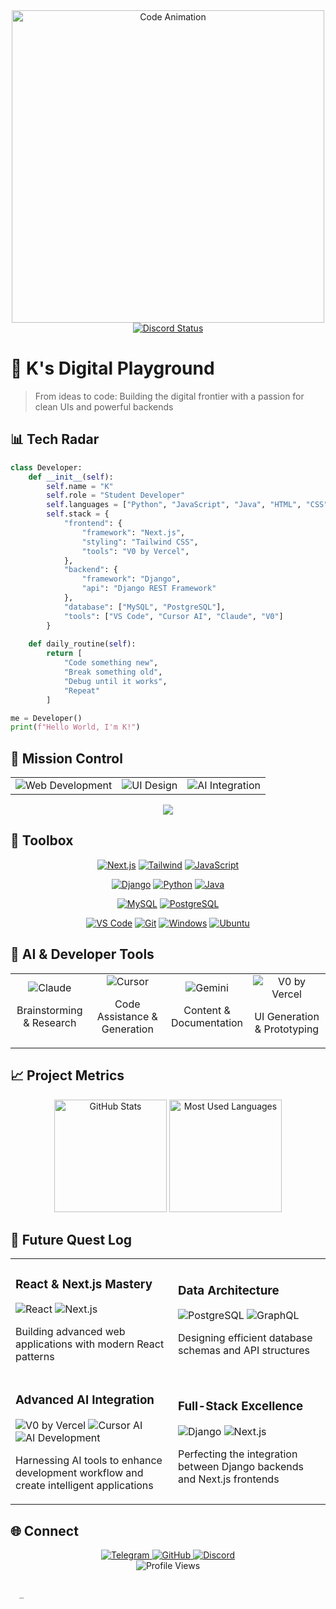 <div align="center">
  <img src="https://i.giphy.com/media/v1.Y2lkPTc5MGI3NjExbmo3aWVtb2hybnZ2YzdwOWo4azVmY3plcjl2NXBycnp6d3Z5c3VhNiZlcD12MV9pbnRlcm5hbF9naWZfYnlfaWQmY3Q9Zw/7uDtQm2jKdS0VGLg46/giphy.gif" alt="Code Animation" width="500"/>
 <br>

  <a href="https://discord.com/users/1071939662664433694">
    <img src="https://lanyard.cnrad.dev/api/1071939662664433694?theme=dark&animated=true" alt="Discord Status"/>
  </a>
</div>

# 👾 K's Digital Playground

> From ideas to code: Building the digital frontier with a passion for clean UIs and powerful backends

## 📊 Tech Radar

```python
class Developer:
    def __init__(self):
        self.name = "K"
        self.role = "Student Developer"
        self.languages = ["Python", "JavaScript", "Java", "HTML", "CSS"]
        self.stack = {
            "frontend": {
                "framework": "Next.js",
                "styling": "Tailwind CSS",
                "tools": "V0 by Vercel",
            },
            "backend": {
                "framework": "Django",
                "api": "Django REST Framework"
            },
            "database": ["MySQL", "PostgreSQL"],
            "tools": ["VS Code", "Cursor AI", "Claude", "V0"]
        }
    
    def daily_routine(self):
        return [
            "Code something new",
            "Break something old",
            "Debug until it works",
            "Repeat"
        ]

me = Developer()
print(f"Hello World, I'm K!")
```

## 🚀 Mission Control

<table>
  <tr>
    <td align="center">
      <img src="https://img.shields.io/badge/Focus-Web_Development-blue?style=for-the-badge&logo=globe&logoColor=white" alt="Web Development"/>
      <br />
      <!--<img src="https://progress-bar.dev/85?title=Progress&width=120&color=4F46E5" alt="Progress" />-->
    </td>
    <td align="center">
      <img src="https://img.shields.io/badge/Focus-UI_Design-purple?style=for-the-badge&logo=figma&logoColor=white" alt="UI Design"/>
      <br />
      <!--<img src="https://progress-bar.dev/75?title=Progress&width=120&color=8B5CF6" alt="Progress" />-->
    </td>
    <td align="center">
      <img src="https://img.shields.io/badge/Focus-AI_Integration-green?style=for-the-badge&logo=openai&logoColor=white" alt="AI Integration"/>
      <br />
      <!--<img src="https://progress-bar.dev/60?title=Progress&width=120&color=10B981" alt="Progress" />-->
    </td>
  </tr>
</table>

<div align="center">
  <!-- Waves SVG Divider -->
  <img src="https://raw.githubusercontent.com/Trilokia/Trilokia/379277808c61ef204768a61bbc5d25bc7798ccf1/bottom_header.svg" />
</div>

## 🧰 Toolbox

<div align="center">
  <!-- Frontend -->
  <a href="#"><img src="https://img.shields.io/badge/Next.js-black?style=for-the-badge&logo=next.js&logoColor=white" alt="Next.js" /></a>
  <a href="#"><img src="https://img.shields.io/badge/Tailwind-38B2AC?style=for-the-badge&logo=tailwind-css&logoColor=white" alt="Tailwind" /></a>
  <a href="#"><img src="https://img.shields.io/badge/JavaScript-F7DF1E?style=for-the-badge&logo=javascript&logoColor=black" alt="JavaScript" /></a>
  
  <!-- Backend -->
  <a href="#"><img src="https://img.shields.io/badge/Django-092E20?style=for-the-badge&logo=django&logoColor=white" alt="Django" /></a>
  <a href="#"><img src="https://img.shields.io/badge/Python-3776AB?style=for-the-badge&logo=python&logoColor=white" alt="Python" /></a>
  <a href="#"><img src="https://img.shields.io/badge/Java-ED8B00?style=for-the-badge&logo=openjdk&logoColor=white" alt="Java" /></a>
  
  <!-- Database -->
  <a href="#"><img src="https://img.shields.io/badge/MySQL-00000F?style=for-the-badge&logo=mysql&logoColor=white" alt="MySQL" /></a>
  <a href="#"><img src="https://img.shields.io/badge/PostgreSQL-316192?style=for-the-badge&logo=postgresql&logoColor=white" alt="PostgreSQL" /></a>
  
  <!-- Tools -->
  <a href="#"><img src="https://img.shields.io/badge/VS_Code-007ACC?style=for-the-badge&logo=visual-studio-code&logoColor=white" alt="VS Code" /></a>
  <a href="#"><img src="https://img.shields.io/badge/Git-F05032?style=for-the-badge&logo=git&logoColor=white" alt="Git" /></a>
  <a href="#"><img src="https://img.shields.io/badge/Windows-0078D6?style=for-the-badge&logo=windows&logoColor=white" alt="Windows" /></a>
  <a href="#"><img src="https://img.shields.io/badge/Ubuntu-E95420?style=for-the-badge&logo=ubuntu&logoColor=white" alt="Ubuntu" /></a>
</div>

## 🤖 AI & Developer Tools

<div align="center">
  <table width="100%">
    <tr>
      <td align="center" width="25%">
        <img src="https://img.shields.io/badge/Claude-5A67D8?style=for-the-badge&logo=anthropic&logoColor=white" alt="Claude"/>
        <p>Brainstorming & Research</p>
      </td>
      <td align="center" width="25%">
        <img src="https://img.shields.io/badge/Cursor_AI-00A0E4?style=for-the-badge&logo=cursor&logoColor=white" alt="Cursor"/>
        <p>Code Assistance & Generation</p>
      </td>
      <td align="center" width="25%">
        <img src="https://img.shields.io/badge/Gemini-8E75B2?style=for-the-badge&logo=google&logoColor=white" alt="Gemini"/>
        <p>Content & Documentation</p>
      </td>
      <td align="center" width="25%">
        <img src="https://img.shields.io/badge/V0_by_Vercel-000000?style=for-the-badge&logo=vercel&logoColor=white" alt="V0 by Vercel"/>
        <p>UI Generation & Prototyping</p>
      </td>
    </tr>
  </table>
</div>



## 📈 Project Metrics

<div align="center">
  <img height="180em" src="https://github-readme-stats.vercel.app/api?username=jdotorg&show_icons=true&theme=radical" alt="GitHub Stats"/>
  <img height="180em" src="https://github-readme-stats.vercel.app/api/top-langs/?username=jdotorg&layout=compact&theme=radical" alt="Most Used Languages"/>
</div>

## 🔮 Future Quest Log

<div align="center">
  <table>
    <tr>
      <td>
        <h3>React & Next.js Mastery</h3>
        <img src="https://img.shields.io/badge/React-20232A?style=for-the-badge&logo=react&logoColor=61DAFB" alt="React"/>
        <img src="https://img.shields.io/badge/Next.js-000000?style=for-the-badge&logo=next.js&logoColor=white" alt="Next.js"/>
        <p>Building advanced web applications with modern React patterns</p>
      </td>
      <td>
        <h3>Data Architecture</h3>
        <img src="https://img.shields.io/badge/PostgreSQL-316192?style=for-the-badge&logo=postgresql&logoColor=white" alt="PostgreSQL"/>
        <img src="https://img.shields.io/badge/GraphQL-E10098?style=for-the-badge&logo=graphql&logoColor=white" alt="GraphQL"/>
        <p>Designing efficient database schemas and API structures</p>
      </td>
    </tr>
    <tr>
      <td>
        <h3>Advanced AI Integration</h3>
        <img src="https://img.shields.io/badge/V0_by_Vercel-000000?style=for-the-badge&logo=vercel&logoColor=white" alt="V0 by Vercel"/>
        <img src="https://img.shields.io/badge/Cursor_AI-00A0E4?style=for-the-badge&logo=cursor&logoColor=white" alt="Cursor AI"/>
        <img src="https://img.shields.io/badge/AI_Development-FF5A5F?style=for-the-badge&logo=openai&logoColor=white" alt="AI Development"/>
        <p>Harnessing AI tools to enhance development workflow and create intelligent applications</p>
      </td>
      <td>
        <h3>Full-Stack Excellence</h3>
        <img src="https://img.shields.io/badge/Django-092E20?style=for-the-badge&logo=django&logoColor=white" alt="Django"/>
        <img src="https://img.shields.io/badge/Next.js-000000?style=for-the-badge&logo=next.js&logoColor=white" alt="Next.js"/>
        <p>Perfecting the integration between Django backends and Next.js frontends</p>
      </td>
    </tr>
  </table>
</div>

## 🌐 Connect

<div align="center">
  <a href="https://t.me/kyllkei">
    <img src="https://img.shields.io/badge/Telegram-2CA5E0?style=for-the-badge&logo=telegram&logoColor=white" alt="Telegram"/>
  </a>
  <a href="https://github.com/jdotorg">
    <img src="https://img.shields.io/badge/GitHub-100000?style=for-the-badge&logo=github&logoColor=white" alt="GitHub"/>
  </a>
  <a href="https://discord.com/users/1071939662664433694">
    <img src="https://img.shields.io/badge/Discord-7289DA?style=for-the-badge&logo=discord&logoColor=white" alt="Discord"/>
  </a>
</div>

<div align="center">
  <img src="https://komarev.com/ghpvc/?username=jdotorg&label=Profile%20Views&color=blueviolet&style=for-the-badge" alt="Profile Views"/>
</div>

  <!-- Animated Terminal Effect -->
  <pre>
  <code>
  <span id="terminal-text"></span><span class="blinking">_</span>
  </code>
  </pre>


